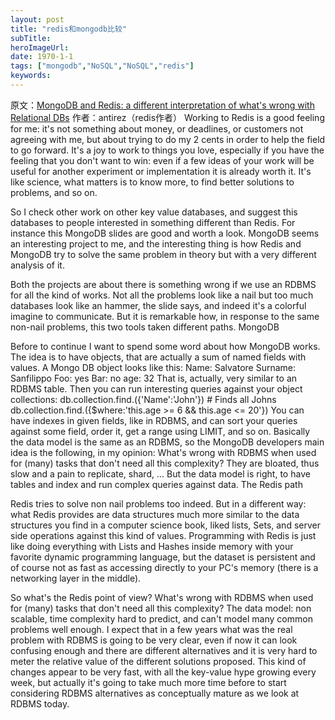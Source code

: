 ```yaml
---
layout: post 
title: "redis和mongodb比较"
subTitle: 
heroImageUrl: 
date: 1970-1-1
tags: ["mongodb","NoSQL","NoSQL","redis"]
keywords: 
---
```


原文：[MongoDB and Redis: a different interpretation of what's wrong with Relational DBs](http://antirez.com/post/MongoDB-and-Redis.html)
作者：antirez（redis作者）
Working to Redis is a good feeling for me: it's not something about money, or deadlines, or customers not agreeing with me, but about trying to do my 2 cents in order to help the field to go forward. It's a joy to work to things you love, especially if you have the feeling that you don't want to win: even if a few ideas of your work will be useful for another experiment or implementation it is already worth it. It's like science, what matters is to know more, to find better solutions to problems, and so on.

So I check other work on other key value databases, and suggest this databases to people interested in something different than Redis. For instance this MongoDB slides are good and worth a look. MongoDB seems an interesting project to me, and the interesting thing is how Redis and MongoDB try to solve the same problem in theory but with a very different analysis of it.

Both the projects are about there is something wrong if we use an RDBMS for all the kind of works. Not all the problems look like a nail but too much databases look like an hammer, the slide says, and indeed it's a colorful imagine to communicate. But it is remarkable how, in response to the same non-nail problems, this two tools taken different paths.
MongoDB

Before to continue I want to spend some word about how MongoDB works. The idea is to have objects, that are actually a sum of named fields with values. A Mongo DB object looks like this:
Name: Salvatore
Surname: Sanfilippo
Foo: yes
Bar: no
age: 32
That is, actually, very similar to an RDBMS table. Then you can run interesting queries against your object collections:
db.collection.find.({'Name':'John'}) # Finds all Johns
db.collection.find.({$where:'this.age >= 6 && this.age <= 20'})
You can have indexes in given fields, like in RDBMS, and can sort your queries against some field, order it, get a range using LIMIT, and so on. Basically the data model is the same as an RDBMS, so the MongoDB developers main idea is the following, in my opinion:
What's wrong with RDBMS when used for (many) tasks that don't need all this complexity? They are bloated, thus slow and a pain to replicate, shard, ... But the data model is right, to have tables and index and run complex queries against data.
The Redis path

Redis tries to solve non nail problems too indeed. But in a different way: what Redis provides are data structures much more similar to the data structures you find in a computer science book, liked lists, Sets, and server side operations against this kind of values. Programming with Redis is just like doing everything with Lists and Hashes inside memory with your favorite dynamic programming language, but the dataset is persistent and of course not as fast as accessing directly to your PC's memory (there is a networking layer in the middle).

So what's the Redis point of view?
What's wrong with RDBMS when used for (many) tasks that don't need all this complexity? The data model: non scalable, time complexity hard to predict, and can't model many common problems well enough.
I expect that in a few years what was the real problem with RDBMS is going to be very clear, even if now it can look confusing enough and there are different alternatives and it is very hard to meter the relative value of the different solutions proposed. This kind of changes appear to be very fast, with all the key-value hype growing every week, but actually it's going to take much more time before to start considering RDBMS alternatives as conceptually mature as we look at RDBMS today.